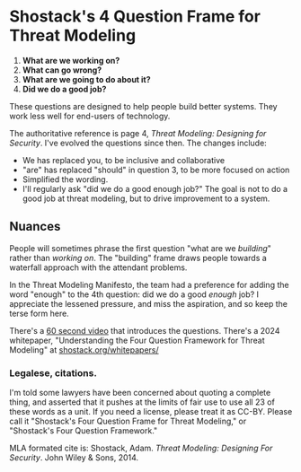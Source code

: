 # Shostack's 4 Question Frame for Threat Modeling 


1. **What are we working on?**
2. **What can go wrong?**
3. **What are we going to do about it?**
4. **Did we do a good job?**

These questions are designed to help people build better systems. They work less well for end-users of technology.

The authoritative reference is page 4, *Threat Modeling: Designing for Security*.  I've evolved the questions since then. The changes include:
* We has replaced you, to be inclusive and collaborative
* "are" has replaced "should" in question 3, to be more focused on action
* Simplified the wording.
* I'll regularly ask "did we do a good enough job?" The goal is not to do a good job at threat modeling, but to drive improvement to a system.

## Nuances
People will sometimes phrase the first question "what are we _building_" rather than _working on_. The "building" frame draws people towards a waterfall approach with the attendant problems.

In the Threat Modeling Manifesto, the team had a preference for adding the word "enough" to the 4th question: did we do a good *enough* job? I appreciate the lessened pressure, and miss the aspiration, and so keep the terse form here.

There's a [60 second video](https://youtu.be/Yt0PhyEdZXU) that introduces the questions. There's a 2024 whitepaper, "Understanding the Four Question Framework for Threat Modeling" at [shostack.org/whitepapers/](shostack.org/whitepapers/)

### Legalese, citations.

I'm told some lawyers have been concerned about quoting a complete thing, and asserted that it pushes at the limits of fair use to use all 23 of these words as a unit. If you need a license, please treat it as CC-BY. Please call it "Shostack's Four Question Frame for Threat Modeling," or "Shostack's Four Question Framework." 

MLA formated cite is: Shostack, Adam. *Threat Modeling: Designing For Security*. John Wiley & Sons, 2014.
